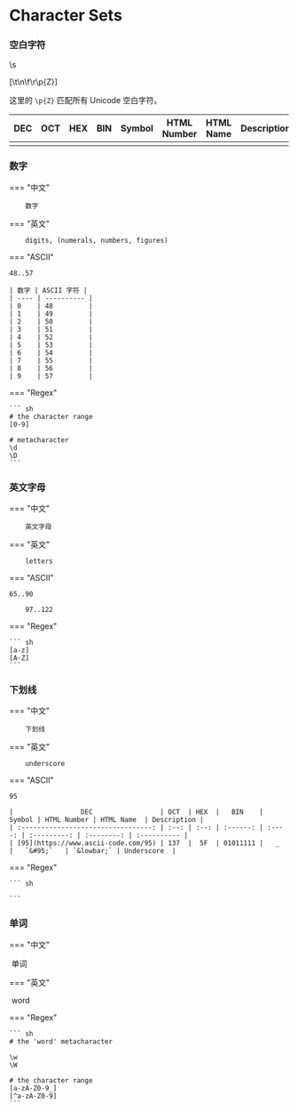 # Character Sets

### 空白字符

\s

[\t\n\f\r\p{Z}]

这里的 `\p{Z}` 匹配所有 Unicode 空白字符。

| DEC  | OCT  | HEX  | BIN  | Symbol | HTML Number | HTML Name | Description |
| :--: | :--: | :--: | :--: | :----: | :---------: | :-------: | :---------- |
|      |      |      |      |        |             |           |             |

### 数字

=== "中文"

		数字

=== "英文"

		digits, (numerals, numbers, figures)

=== "ASCII"

    48..57
    
    | 数字 | ASCII 字符 |
    | ---- | ---------- |
    | 0    | 48         |
    | 1    | 49         |
    | 2    | 50         |
    | 3    | 51         |
    | 4    | 52         |
    | 5    | 53         |
    | 6    | 54         |
    | 7    | 55         |
    | 8    | 56         |
    | 9    | 57         |

=== "Regex"

    ``` sh
    # the character range
    [0-9]
    
    # metacharacter
    \d
    \D
    ```

### 英文字母

=== "中文"

		英文字母

=== "英文"

		letters

=== "ASCII"

    65..90
    
    	97..122

=== "Regex"

    ``` sh
    [a-z]
    [A-Z]
    ```

### 下划线

=== "中文"

		下划线

=== "英文"

		underscore

=== "ASCII"

    95
    
    |                 DEC                 | OCT  | HEX  |   BIN    | Symbol | HTML Number | HTML Name  | Description |
    | :---------------------------------: | :--: | :--: | :------: | :----: | :---------: | :--------: | :---------- |
    | [95](https://www.ascii-code.com/95) | 137  |  5F  | 01011111 |   _    |   `&#95;`   | `&lowbar;` | Underscore  |

=== "Regex"

    ``` sh
    
    ```

### 单词

=== "中文"

​		单词

=== "英文"

​		word

=== "Regex"

    ``` sh
    # the 'word' metacharacter
    
    \w
    \W
    
    # the character range
    [a-zA-Z0-9_]
    [^a-zA-Z0-9]
    ```

